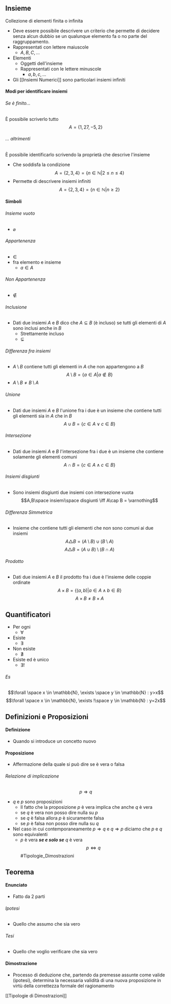 ## Insieme
Collezione di elementi finita o infinita
- Deve essere possibile descrivere un criterio che permette di decidere senza alcun dubbio se un qualunque elemento fa o no parte del raggruppamento.
- Rappresentati con lettere maiuscole
	- $A, B, C, ...$
- Elementi
	- Oggetti dell'insieme
	- Rappresentati con le lettere minuscole
		- $a, b, c,...$
- Gli [[Insiemi Numerici]] sono particolari insiemi infiniti
#### Modi per identificare insiemi
###### Se è finito...
È possibile scriverlo tutto
$$A=\{1, 27, -5, 2\}$$
###### ... altrimenti
È possibile identificarlo scrivendo la proprietà che descrive l'insieme
- Che soddisfa la condizione
$$A=\{2,3,4\} = \{n\in \mathbb{N} | 2\leq n\leq4\}$$
- Permette di descrivere insiemi infiniti
$$A=\{2,3,4\} = \{n\in \mathbb{N} | n\geq 2\}$$

#### Simboli
###### Insieme vuoto
- $\varnothing$
###### Appartenenza
- $\in$
- fra elemento e insieme
	- $a \in A$
###### Non Appartenenza
- $\notin$
###### Inclusione
- Dati due insiemi $A$ e $B$ dico che $A\subseteq B$ (è incluso) se tutti gli elementi di $A$ sono inclusi anche in $B$
	- Strettamente incluso
	- $\subsetneq$
###### Differenza fra insiemi
- $A\setminus B$  contiene tutti gli elementi in $A$ che non appartengono a $B$
 $$A\setminus B=\{a\in A | a\notin B\}$$
 - $A\setminus B \neq B\setminus A$
###### Unione
- Dati due insiemi $A$ e $B$ l'unione fra i due è un insieme che contiene tutti gli elementi sia in $A$ che in $B$ 
$$A\cup B = \{c\in A \vee c\in B\}$$
###### Intersezione
- Dati due insiemi $A$ e $B$ l'intersezione fra i due è un insieme che contiene solamente gli elementi comuni
$$A\cap B = \{c\in A \wedge c\in B\}$$
###### Insiemi disgiunti
- Sono insiemi disgiunti due insiemi con intersezione vuota
$$A,B\space insiemi\space disgiunti \iff A\cap B = \varnothing$$
###### Differenza Simmetrica
- Insieme che contiene tutti gli elementi che non sono comuni ai due insiemi
$$A\triangle B=(A\setminus B) \cup (B\setminus A)$$
$$A\triangle B=(A\cup B) \setminus (B\cap A)$$
###### Prodotto
- Dati due insiemi $A$ e $B$ il prodotto fra i due è l'insieme delle coppie ordinate
$$A\times B = \{(a,b)|a\in A \wedge b\in B\}$$
$$A\times B \neq B\times A$$
## Quantificatori
- Per ogni
	- $\forall$
- Esiste
	- $\exists$
- Non esiste
	- $\nexists$
- Esiste ed è unico
	- $\exists !$
###### Es
$$\forall \space x \in \mathbb{N}, \exists \space y \in \mathbb{N} : y>x$$
$$\forall \space x \in \mathbb{N}, \exists !\space y \in \mathbb{N} : y=2x$$
## Definizioni e Proposizioni
#### Definizione
- Quando si introduce un concetto nuovo
#### Proposizione
- Affermazione della quale si può dire se è vera o falsa
###### Relazione di implicazione
$$p\Rightarrow q$$
- $q$ e $p$ sono proposizioni
	- Il fatto che la proposizione $p$ è vera implica che anche $q$ è vera
	- se $q$ è vera non posso dire nulla su $p$
	- se $q$ è falsa allora $p$ è sicuramente falsa
	- se $p$ è falsa non posso dire nulla su $q$
- Nel caso in cui contemporaneamente $p \Rightarrow q$ e $q \Rightarrow p$  diciamo che $p$ e $q$ sono equivalenti
	- $p$ è vera ***se e solo se*** $q$ è vera
$$p \Leftrightarrow q$$
#Tipologie_Dimostrazioni
## Teorema
#### Enunciato
- Fatto da 2 parti
###### Ipotesi
- Quello che assumo che sia vero
###### Tesi
- Quello che voglio verificare che sia vero

#### Dimostrazione
- Processo di deduzione che, partendo da premesse assunte come valide (ipotesi), determina la necessaria validità di una nuova proposizione in virtù della correttezza formale del ragionamento

[[Tipologie di Dimostrazioni]]